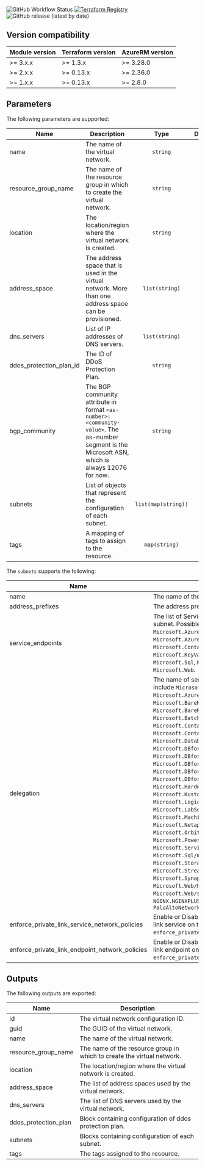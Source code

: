 ![GitHub Workflow Status](https://img.shields.io/github/actions/workflow/status/aztfm/terraform-azurerm-virtual-network/release.yml?label=Testing&logo=GitHub)
[![Terraform Registry](https://img.shields.io/badge/Terraform-registry-blueviolet.svg?logo=terraform)](https://registry.terraform.io/modules/aztfm/virtual-network/azurerm/)
![GitHub release (latest by date)](https://img.shields.io/github/v/release/aztfm/terraform-azurerm-virtual-network?label=Release)

## Version compatibility

| Module version | Terraform version | AzureRM version |
| -------------- | ----------------- | --------------- |
| >= 3.x.x       | >= 1.3.x          | >= 3.28.0       |
| >= 2.x.x       | >= 0.13.x         | >= 2.36.0       |
| >= 1.x.x       | >= 0.13.x         | >= 2.8.0        |

## Parameters

The following parameters are supported:

| Name                       | Description                                                                                                                                       |        Type         | Default | Required |
| -------------------------- | ------------------------------------------------------------------------------------------------------------------------------------------------- | :-----------------: | :-----: | :------: |
| name                       | The name of the virtual network.                                                                                                                  |      `string`       |   n/a   |   yes    |
| resource\_group\_name      | The name of the resource group in which to create the virtual network.                                                                            |      `string`       |   n/a   |   yes    |
| location                   | The location/region where the virtual network is created.                                                                                         |      `string`       |   n/a   |   yes    |
| address\_space             | The address space that is used in the virtual network. More than one address space can be provisioned.                                            |   `list(string)`    |   n/a   |   yes    |
| dns\_servers               | List of IP addresses of DNS servers.                                                                                                              |   `list(string)`    |  `[]`   |    no    |
| ddos\_protection\_plan\_id | The ID of DDoS Protection Plan.                                                                                                                   |      `string`       | `null`  |    no    |
| bgp\_community             | The BGP community attribute in format `<as-number>:<community-value>`. The as-number segment is the Microsoft ASN, which is always 12076 for now. |      `string`       | `null`  |    no    |
| subnets                    | List of objects that represent the configuration of each subnet.                                                                                  | `list(map(string))` |  `[]`   |    no    |
| tags                       | A mapping of tags to assign to the resource.                                                                                                      |    `map(string)`    |  `{}`   |    no    |

The `subnets` supports the following:

| Name                                           | Description                                                                                                                                                                                                                                                                                                                                                                                                                                                                                                                                                                                                                                                                                                                                                                                                                                                                                                                                                                                                                                                                                                                                                                                                                                               |      Type      | Default | Required |
| ---------------------------------------------- | --------------------------------------------------------------------------------------------------------------------------------------------------------------------------------------------------------------------------------------------------------------------------------------------------------------------------------------------------------------------------------------------------------------------------------------------------------------------------------------------------------------------------------------------------------------------------------------------------------------------------------------------------------------------------------------------------------------------------------------------------------------------------------------------------------------------------------------------------------------------------------------------------------------------------------------------------------------------------------------------------------------------------------------------------------------------------------------------------------------------------------------------------------------------------------------------------------------------------------------------------------- | :------------: | :-----: | :------: |
| name                                           | The name of the subnet.                                                                                                                                                                                                                                                                                                                                                                                                                                                                                                                                                                                                                                                                                                                                                                                                                                                                                                                                                                                                                                                                                                                                                                                                                                   |    `string`    |   n/a   |   yes    |
| address\_prefixes                              | The address prefix/es to use for the subnet.                                                                                                                                                                                                                                                                                                                                                                                                                                                                                                                                                                                                                                                                                                                                                                                                                                                                                                                                                                                                                                                                                                                                                                                                              | `list(string)` |   n/a   |   yes    |
| service\_endpoints                             | The list of Service endpoints to associate with the subnet. Possible values include: `Microsoft.AzureActiveDirectory`, `Microsoft.AzureCosmosDB`, `Microsoft.ContainerRegistry`, `Microsoft.EventHub`, `Microsoft.KeyVault`, `Microsoft.ServiceBus`, `Microsoft.Sql`, `Microsoft.Storage` and `Microsoft.Web`.                                                                                                                                                                                                                                                                                                                                                                                                                                                                                                                                                                                                                                                                                                                                                                                                                                                                                                                                            | `list(string)` | `null`  |    no    |
| delegation                                     | The name of service to delegate to. Possible values include `Microsoft.ApiManagement/service`, `Microsoft.AzureCosmosDB/clusters`, `Microsoft.BareMetal/AzureVMware`, `Microsoft.BareMetal/CrayServers`, `Microsoft.Batch/batchAccounts`, `Microsoft.ContainerInstance/containerGroups`, `Microsoft.ContainerService/managedClusters`, `Microsoft.Databricks/workspaces`, `Microsoft.DBforMySQL/flexibleServers`, `Microsoft.DBforMySQL/serversv2`, `Microsoft.DBforPostgreSQL/flexibleServers`, `Microsoft.DBforPostgreSQL/serversv2`, `Microsoft.DBforPostgreSQL/singleServers`, `Microsoft.HardwareSecurityModules/dedicatedHSMs`, `Microsoft.Kusto/clusters`, `Microsoft.Logic/integrationServiceEnvironments`, `Microsoft.LabServices/labplans`, `Microsoft.MachineLearningServices/workspaces`, `Microsoft.Netapp/volumes`, `Microsoft.Orbital/orbitalGateways`, `Microsoft.PowerPlatform/vnetaccesslinks`, `Microsoft.ServiceFabricMesh/networks`, `Microsoft.Sql/managedInstances`, `Microsoft.StoragePool/diskPools`, `Microsoft.StreamAnalytics/streamingJobs`, `Microsoft.Synapse/workspaces`, `Microsoft.Web/hostingEnvironments`, `Microsoft.Web/serverFarms`, `NGINX.NGINXPLUS/nginxDeployments` and `PaloAltoNetworks.Cloudngfw/firewalls` |    `string`    | `null`  |    no    |
| enforce_private_link_service_network_policies  | Enable or Disable network policies for the private link service on the subnet. Conflicts with `enforce_private_link_endpoint_network_policies`.                                                                                                                                                                                                                                                                                                                                                                                                                                                                                                                                                                                                                                                                                                                                                                                                                                                                                                                                                                                                                                                                                                           |     `bool`     |  false  |    no    |
| enforce_private_link_endpoint_network_policies | Enable or Disable network policies for the private link endpoint on the subnet. Conflicts with `enforce_private_link_service_network_policies`.                                                                                                                                                                                                                                                                                                                                                                                                                                                                                                                                                                                                                                                                                                                                                                                                                                                                                                                                                                                                                                                                                                           |     `bool`     |  false  |    no    |

## Outputs

The following outputs are exported:

| Name                   | Description                                                            |
| ---------------------- | ---------------------------------------------------------------------- |
| id                     | The virtual network configuration ID.                                  |
| guid                   | The GUID of the virtual network.                                       |
| name                   | The name of the virtual network.                                       |
| resource\_group\_name  | The name of the resource group in which to create the virtual network. |
| location               | The location/region where the virtual network is created.              |
| address\_space         | The list of address spaces used by the virtual network.                |
| dns\_servers           | The list of DNS servers used by the virtual network.                   |
| ddos\_protection\_plan | Block containing configuration of ddos protection plan.                |
| subnets                | Blocks containing configuration of each subnet.                        |
| tags                   | The tags assigned to the resource.                                     |
